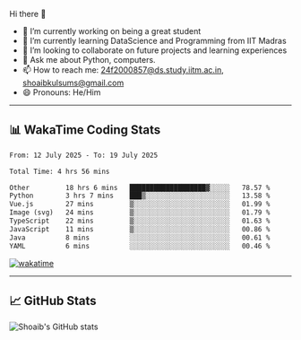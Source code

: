 Hi there 👋

<!--
**shoaib2000857/shoaib2000857** is a ✨ _special_ ✨ repository because its `README.md` (this file) appears on your GitHub profile.

Here are some ideas to get you started: -->

- 🔭 I’m currently working on being a great student  
- 🌱 I’m currently learning DataScience and Programming from IIT Madras  
- 👯 I’m looking to collaborate on future projects and learning experiences  
- 💬 Ask me about Python, computers.  
- 📫 How to reach me: 24f2000857@ds.study.iitm.ac.in, shoaibkulsums@gmail.com  
- 😄 Pronouns: He/Him  

---

## 📊 WakaTime Coding Stats

<!--START_SECTION:waka-->

```txt
From: 12 July 2025 - To: 19 July 2025

Total Time: 4 hrs 56 mins

Other         18 hrs 6 mins   ███████████████████▓░░░░░   78.57 %
Python        3 hrs 7 mins    ███▒░░░░░░░░░░░░░░░░░░░░░   13.58 %
Vue.js        27 mins         ▒░░░░░░░░░░░░░░░░░░░░░░░░   01.99 %
Image (svg)   24 mins         ▒░░░░░░░░░░░░░░░░░░░░░░░░   01.79 %
TypeScript    22 mins         ▒░░░░░░░░░░░░░░░░░░░░░░░░   01.63 %
JavaScript    11 mins         ▒░░░░░░░░░░░░░░░░░░░░░░░░   00.86 %
Java          8 mins          ░░░░░░░░░░░░░░░░░░░░░░░░░   00.61 %
YAML          6 mins          ░░░░░░░░░░░░░░░░░░░░░░░░░   00.46 %
```

<!--END_SECTION:waka-->

[![wakatime](https://wakatime.com/badge/user/a85deef6-2e94-465d-998e-c54914c040a2.svg)](https://wakatime.com/@a85deef6-2e94-465d-998e-c54914c040a2)

---

## 📈 GitHub Stats

![Shoaib's GitHub stats](https://github-readme-stats.vercel.app/api?username=shoaib2000857&show_icons=true&theme=radical)
